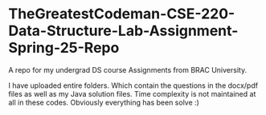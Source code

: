 # TheGreatestCodeman-CSE-220-Data-Structure-Lab-Assignment-Spring-25-Repo
A repo for my undergrad DS course Assignments from BRAC University.

I have uploaded entire folders. Which contain the questions in the docx/pdf files as well as my Java solution files. Time complexity is not maintained at all in these codes. Obviously everything has been solve :)
